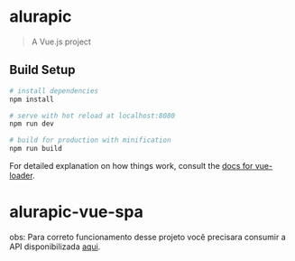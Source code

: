 # alurapic

> A Vue.js project

## Build Setup

``` bash
# install dependencies
npm install

# serve with hot reload at localhost:8080
npm run dev

# build for production with minification
npm run build
```

For detailed explanation on how things work, consult the [docs for vue-loader](http://vuejs.github.io/vue-loader).
# alurapic-vue-spa

obs: Para correto funcionamento desse projeto você precisara consumir a API disponibilizada [aqui](https://s3.amazonaws.com/caelum-online-public/vue/api.zip).
